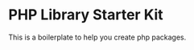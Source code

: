 PHP Library Starter Kit
=========================

This is a boilerplate to help you create php packages.